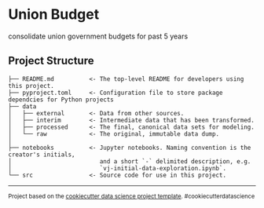 Union Budget
==============================

consolidate union government budgets for past 5 years

Project Structure
------------

    ├── README.md          <- The top-level README for developers using this project.
    ├── pyproject.toml     <- Configuration file to store package dependcies for Python projects
    ├── data
    │   ├── external       <- Data from other sources.
    │   ├── interim        <- Intermediate data that has been transformed.
    │   ├── processed      <- The final, canonical data sets for modeling.
    │   └── raw            <- The original, immutable data dump.
    │
    ├── notebooks          <- Jupyter notebooks. Naming convention is the creator's initials,
    │                         and a short `-` delimited description, e.g.
    │                         `vj-initial-data-exploration.ipynb`.
    └── src                <- Source code for use in this project.
    
--------

<p><small>Project based on the <a target="_blank" href="https://drivendata.github.io/cookiecutter-data-science/">cookiecutter data science project template</a>. #cookiecutterdatascience</small></p>
